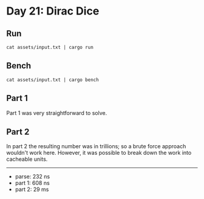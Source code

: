 # Day 21: Dirac Dice

## Run

```
cat assets/input.txt | cargo run
```

## Bench

```
cat assets/input.txt | cargo bench
```

## Part 1

Part 1 was very straightforward to solve.

## Part 2

In part 2 the resulting number was in trillions; so a brute force approach 
wouldn't work here. However, it was possible to break down the work into 
cacheable units.

---
* parse: 232 ns
* part 1: 608 ns
* part 2: 29 ms
